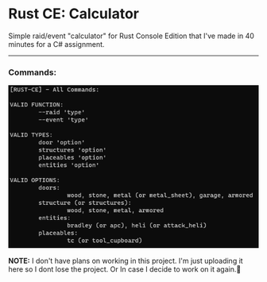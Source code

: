# Rust CE: Calculator
Simple raid/event "calculator" for Rust Console Edition that I've made in 40 minutes for a C# assignment.

***

### Commands:
![example](repo/example.png)

**NOTE:** I don't have plans on working in this project. I'm just uploading it here so I dont lose the project. Or In case I decide to work on it again.🤷
